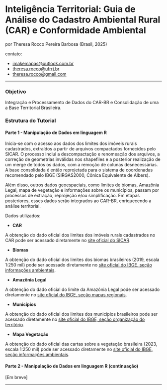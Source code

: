 # Inteligência Territorial: Guia de Análise do Cadastro Ambiental Rural (CAR) e Conformidade Ambiental

por Theresa Rocco Pereira Barbosa (Brasil, 2025)

contato: 
* imakemapas@outlook.com.br
* theresa.rocco@ufrrj.br
* theresa.rocco@gmail.com

---

### **Objetivo**

Integração e Processamento de Dados do CAR-BR e Consolidação de uma a Base Territorial Brasileira.

### **Estrutura do Tutorial**

#### **Parte 1 - Manipulação de Dados em linguagem R**

Inicia-se com o acesso aos dados dos limites dos imóveis rurais cadastrados, extraídos a partir de arquivos compactados fornecidos pelo SICAR. O processo inclui a descompactação e renomeação dos arquivos, a correção de geometrias inválidas nos shapefiles e a posterior realização de um merge de todos os dados, com a remoção de colunas desnecessárias. A base consolidada é então reprojetada para o sistema de coordenadas recomendado pelo IBGE (SIRGAS2000, Cônica Equivalente de Albers).

Além disso, outros dados geoespaciais, como limites de biomas, Amazônia Legal, mapa de vegetação e informações sobre os municípios, passam por processos de extração, reprojeção e/ou simplificação. Em etapas posteriores, esses dados serão integrados ao CAR-BR, enriquecendo a análise territorial.

Dados utilizados:

* **CAR**

A obtenção do dado oficial dos limites dos imóveis rurals cadastrados no CAR pode ser acessado diretamente no [site oficial do SICAR](https://consultapublica.car.gov.br/publico/estados/downloads).

* **Biomas** 

A obtenção do dado oficial dos limites dos biomas brasileiros (2019, escala 1:250 mil) pode ser acessado diretamente no [site oficial do IBGE, seção informações ambientais](https://www.ibge.gov.br/geociencias/informacoes-ambientais/vegetacao/15842-biomas.html?=&t=downloads).

* **Amazônia Legal**

A obtenção do dado oficial do limite da Amazônia Legal pode ser acessado diretamente no [site oficial do IBGE, seção mapas regionais](https://www.ibge.gov.br/geociencias/cartas-e-mapas/mapas-regionais/15819-amazonia-legal.html?=&t=o-que-e).

* **Municípios**

A obtenção do dado oficial dos limites dos municípios brasileiros pode ser acessado diretamente no [site oficial do IBGE, seção organização do território](https://www.ibge.gov.br/geociencias/organizacao-do-territorio/malhas-territoriais/15774-malhas.html?=&t=downloads).

* **Mapa Vegetação** 

A obtenção do dado oficial das cartas sobre a vegetação brasileira (2023, escala 1:250 mil) pode ser acessado diretamente no [site oficial do IBGE, seção informações ambientais](https://geoftp.ibge.gov.br/informacoes_ambientais/vegetacao/vetores/escala_250_mil/).

#### **Parte 2 - Manipulação de Dados em linguagem R (continuação)**

[Em breve]

---
